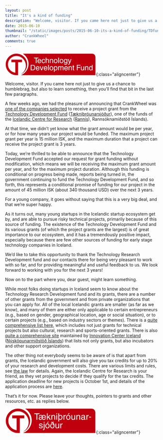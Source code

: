 ```yaml
---
layout: post
title: "It's a kind of funding"
description: "Welcome, visitor. If you came here not just to give us a chance to humblebrag, but also to learn something, then you’ll find that bit in the last few paragraphs. A few weeks ago, we had the pleasure of announcing that CrankWheel was one of the companies selected to receive a project grant from the..."
date: 2015-06-10
thumbnail: "/static/images/posts/2015-06-10-its-a-kind-of-funding/TDfund-glar-bakgrunnur-enska-300x75.png"
author: "CrankWheel"
comments: true
---
```


![TDfund glar bakgrunnur enska](/static/images/posts/2015-06-10-its-a-kind-of-funding/TDfund-glar-bakgrunnur-enska-300x75.png){:class="aligncenter"}

Welcome, visitor. If you came here not just to give us a chance to humblebrag, but also to learn something, then you’ll find that bit in the last few paragraphs.

A few weeks ago, we had the pleasure of announcing that CrankWheel was [one of the companies selected](http://www.rannis.is/frettir/nr/3246) to receive a project grant from the [Technology Development Fund](http://en.rannis.is/funding/research/technology-development-fund/) ([Tækniþróunarsjóður](http://www.rannis.is/sjodir/rannsoknir/taeknithrounarsjodur/)), one of the funds of the [Icelandic Centre for Research](http://en.rannis.is/) ([Rannís](http://www.rannis.is/)), Rannsóknamiðstöð Íslands).

At that time, we didn’t yet know what the grant amount would be per year, or for how many years our project would be funded. The maximum project grant per year is 15 million ISK, and the maximum duration that a project can receive the project grant is 3 years.

Today, we’re thrilled to be able to announce that the Technology Development Fund accepted our request for grant funding without modification, which means we will be receiving the maximum grant amount per year, and for the maximum project duration. Although this funding is conditional on progress being made, reports being turned in, the government continuing to fund the Technology Development Fund, and so forth, this represents a conditional promise of funding for our project in the amount of 45 million ISK (about 340 thousand USD) over the next 3 years.

For a young company, it goes without saying that this is a very big deal, and that we’re super happy.

As it turns out, many young startups in the Icelandic startup ecosystem get by, and are able to pursue risky technical projects, primarily because of this source of funding. The existence of the Technology Development Fund and its various grants (of which the project grants are the largest) is of great importance to our ecosystem, and it has a tremendously positive impact, especially because there are few other sources of funding for early stage technology companies in Iceland.

We’d like to take this opportunity to thank the Technology Research Development fund and our contacts there for being very pleasant to work with so far, and for providing meaningful and useful feedback to us. We look forward to working with you for the next 3 years!

Now on to the part where you, dear guest, might learn something.

While most folks doing startups in Iceland seem to know about the Technology Research Development fund and its grants, there are a number of other grants from the government and from private organizations that you can apply for. All of the local Icelandic grants are smaller (as far as we know), and many of them are either only applicable to certain entrepreneurs (e.g., based on gender, geographical location, age or social situation), or to certain projects (e.g., based on industry sectors or themes). There is a [quite comprehensive list here](http://styrkumsoknir.is/listi-yfir-styrktarsjodi/), which includes not just grants for technical projects but also cultural, research and sports-oriented grants. There is also [quite a comprehensive site](http://nmi.is/studningur/styrkir-og-studningsverkefni/) maintained by [Innovation Center Iceland](http://nmi.is/english) ([Nýsköpunarmiðstöð Íslands](http://nmi.is/)) that lists not only grants, but also incubators and other support organizations.

The other thing not everybody seems to be aware of is that apart from grants, the Icelandic government will also give you tax credits for up to 20% of your research and development costs. There are various limits and rules, see [the law](http://www.althingi.is/lagas/nuna/2009152.html) for details. Again, the Icelandic Centre for Research is your friend, as they vet projects to decide if they qualify for the tax credits. The application deadline for new projects is October 1st, and details of the application process are [here](http://www.rannis.is/sjodir/atvinnulif/skattfradrattur/).

That’s it for now. Please leave your thoughts, pointers to grants and other resources, etc. as replies below.

![TÞsjoður glær bakgrunnur](/static/images/posts/2015-06-10-its-a-kind-of-funding/TDfund-glar-bakgrunnur-300x85.png){:class="aligncenter"}
